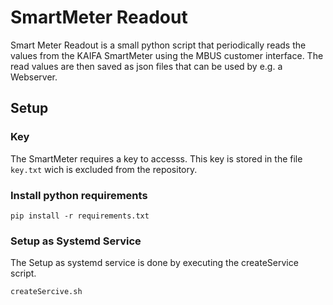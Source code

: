 # SmartMeter Readout

Smart Meter Readout is a small python script that periodically reads the values from the KAIFA SmartMeter using the MBUS customer interface. The read values are then saved as json files that can be used by e.g. a Webserver.

## Setup

### Key

The SmartMeter requires a key to accesss. This key is stored in the file ```key.txt``` wich is excluded from the repository.

### Install python requirements

```
pip install -r requirements.txt
```

### Setup as Systemd Service

The Setup as systemd service is done by executing the createService script.
```
createSercive.sh
```
